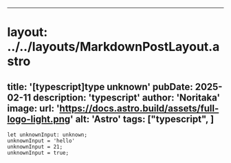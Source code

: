 
---
# layout: ../../layouts/MarkdownPostLayout.astro
title: '[typescript]type unknown'
pubDate: 2025-02-11
description: 'typescript'
author: 'Noritaka'
image:
    url: 'https://docs.astro.build/assets/full-logo-light.png'
    alt: 'Astro'
tags: ["typescript", ]
---



```
let unknownInput: unknown;
unknownInput = 'hello'
unknownInput = 21;
unknownInput = true;


```
